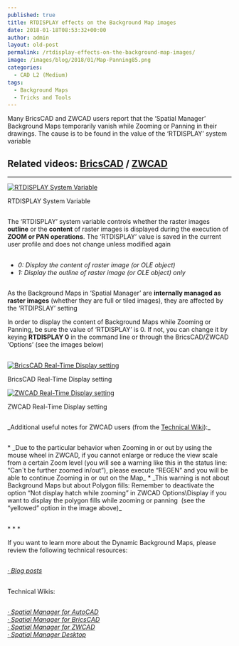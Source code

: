 ```yaml
---
published: true
title: RTDISPLAY effects on the Background Map images
date: 2018-01-18T08:53:32+00:00
author: admin
layout: old-post
permalink: /rtdisplay-effects-on-the-background-map-images/
image: /images/blog/2018/01/Map-Panning85.png
categories:
  - CAD L2 (Medium)
tags:
  - Background Maps
  - Tricks and Tools
---
```

<p>
  Many BricsCAD and ZWCAD users report that the &#8216;Spatial Manager&#8217; Background Maps temporarily vanish while Zooming or Panning in their drawings. The cause is to be found in the value of the &#8216;RTDISPLAY&#8217; system variable<!--more-->
</p>

<h2>
  Related videos: <span><a href="https://youtu.be/ra5zQfTBvbs?rel=0" target="_blank" rel="nofollow"><span>BricsCAD</span></a></span> / <span><a href="https://youtu.be/gq_EmJusz6Q?rel=0" target="_blank" rel="nofollow"><span>ZWCAD</span></a></span>
</h2>

* * *

<div>
  <a href="/images/blog/2018/01/RTDISPLAY-Variable-and-Spatial-Manager-Maps.png" target="_blank" rel="nofollow"><img src="/images/blog/2018/01/RTDISPLAY-Variable-and-Spatial-Manager-Maps.png" alt="RTDISPLAY System Variable" width="331" height="307" srcset="/images/blog/2018/01/RTDISPLAY-Variable-and-Spatial-Manager-Maps.png 331w, /images/blog/2018/01/RTDISPLAY-Variable-and-Spatial-Manager-Maps-300x278.png 300w" sizes="(max-width: 331px) 100vw, 331px" /></a>
  
  <p>
    RTDISPLAY System Variable
  </p>
</div>

<h2>
</h2>

<p>
  The &#8216;RTDISPLAY&#8217; system variable controls whether the raster images <strong>outline</strong> or the <strong>content</strong> of raster images is displayed during the execution of<b> ZOOM or PAN operations</b>. The &#8216;RTDISPLAY&#8217; value is saved in the current user profile and does not change unless modified again
</p>

<h2>
</h2>

<ul>
  <li>
    <em>0: Display the content of raster image (or OLE object)</em>
  </li>
  <li>
    <em>1: Display the outline of raster image (or OLE object) only</em>
  </li>
</ul>

<h2>
</h2>

<p>
  As the Background Maps in &#8216;Spatial Manager&#8217; are <strong>internally managed as raster images</strong> (whether they are full or tiled images), they are affected by the &#8216;RTDIPSLAY&#8217; setting
</p>

<p>
  In order to display the content of Background Maps while Zooming or Panning, be sure the value of &#8216;RTDISPLAY&#8217; is 0. If not, you can change it by keying <strong>RTDISPLAY 0</strong> in the command line or through the BricsCAD/ZWCAD &#8216;Options&#8217; (see the images below)
</p>

<h2>
</h2>

<div>
  <a href="/images/blog/2018/01/BricsCAD-Real-Time-Display-setting.png" target="_blank" rel="nofollow"><img src="/images/blog/2018/01/BricsCAD-Real-Time-Display-setting.png" alt="BricsCAD Real-Time Display setting" width="582" height="398" srcset="/images/blog/2018/01/BricsCAD-Real-Time-Display-setting.png 582w, /images/blog/2018/01/BricsCAD-Real-Time-Display-setting-300x205.png 300w" sizes="(max-width: 582px) 100vw, 582px" /></a>
  
  <p>
    BricsCAD Real-Time Display setting
  </p>
</div>

<div>
  <a href="/images/blog/2018/01/ZWCAD-Real-Time-Display-setting.png" target="_blank" rel="nofollow"><img src="/images/blog/2018/01/ZWCAD-Real-Time-Display-setting.png" alt="ZWCAD Real-Time Display setting" width="647" height="396" srcset="/images/blog/2018/01/ZWCAD-Real-Time-Display-setting.png 647w, /images/blog/2018/01/ZWCAD-Real-Time-Display-setting-300x184.png 300w, /images/blog/2018/01/ZWCAD-Real-Time-Display-setting-624x382.png 624w" sizes="(max-width: 647px) 100vw, 647px" /></a>
  
  <p>
    ZWCAD Real-Time Display setting
  </p>
</div>

<h2></h2>
_Additional useful notes for ZWCAD users (from the <a href="http://wiki.spatialmanager.com/index.php/Spatial_Manager™_for_ZWCAD" target="_blank" rel="nofollow">Technical Wiki</a>):_

<h2></h2>
  * _Due to the particular behavior when Zooming in or out by using the mouse wheel in ZWCAD, if you cannot enlarge or reduce the view scale from a certain Zoom level (you will see a warning like this in the status line: &#8220;Can´t be further zoomed in/out&#8221;), please execute &#8220;REGEN&#8221; and you will be able to continue Zooming in or out on the Map_
  * _This warning is not about Background Maps but about Polygon fills: Remember to deactivate the option &#8220;Not display hatch while zooming&#8221; in ZWCAD Options\Display if you want to display the polygon fills while zooming or panning  (see the &#8220;yellowed&#8221; option in the image above)_

<h2></h2>
* * *

<p>
  If you want to learn more about the Dynamic Background Maps, please review the following technical resources:
</p>

<h2>
</h2>

<span><em><a href="/tag/background-maps/" target="_blank" rel="nofollow">· Blog posts</a></em></span>

<h2></h2>
Technical Wikis:

<h2></h2>
<p>
  <em><a href="http://wiki.spatialmanager.com/index.php/Spatial_Manager%E2%84%A2_for_AutoCAD_-_FAQs:_Background_Maps_(%22Standard%22_and_%22Professional%22_editions_only)" target="_blank" rel="nofollow">· Spatial Manager for AutoCAD</a></em><br /> <a href="http://wiki.spatialmanager.com/index.php/Spatial_Manager%E2%84%A2_for_BricsCAD_-_FAQs:_Background_Maps_(%22Standard%22_and_%22Professional%22_editions_only)" target="_blank" rel="nofollow"><em>· Spatial Manager for BricsCAD<br /> </em></a><em><a href="http://wiki.spatialmanager.com/index.php/Spatial_Manager%E2%84%A2_for_ZWCAD_-_FAQs:_Background_Maps_(%22Standard%22_and_%22Professional%22_editions_only)" target="_blank" rel="nofollow">· Spatial Manager for ZWCAD<br /> </a><a href="http://wiki.spatialmanager.com/index.php/Spatial_Manager_Desktop%E2%84%A2_-_FAQs:_Background_Maps" target="_blank" rel="nofollow">· Spatial Manager Desktop</a></em>
</p>